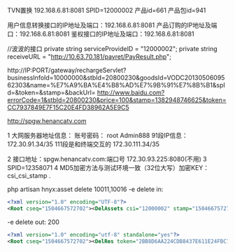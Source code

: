 TVN置换  192.168.6.81:8081
SPID=12000002
产品id=661 
产品包id=941

用户信息转换接口的IP地址及端口：192.168.6.81:8081
产品订购的IP地址及端口：192.168.6.81:8081
鉴权接口的IP地址及端口：192.168.6.81:8081

//波波的接口
private string serviceProvideID = "12000002";
private string receiveURL = "http://10.63.70.181/payret/PayResult.php";

http://IP:PORT/gateway/rechargeServlet?businessInfoId=10000000&stbId=20800230&goodsId=VODC2013050609562303&name=%E7%A9%BA%E4%B8%AD%E7%9B%91%E7%8B%B1&spId=&token=&stamp=&backUrl=
http://www.baidu.com?errorCode=1&stbId=20800230&price=100&stamp=1382948746625&token=CC7937849E7F15C20E4FD38962A5E9C5

http://spgw.henancatv.com


1 大网服务器地址信息：
 	账号密码： root Admin888 
  	91段IP信息：172.30.91.34/35 
  	111段是和终端交互的 172.30.111.34/35 

2 接口地址：spgw.henancatv.com:端口号 
  172.30.93.225:8080(不用) 
3 SPID=12358071
4 MD5加密方法与测试环境一致（32位大写）加密KEY：csi_csi_stamp .


php artisan hnyx:asset delete 10011,10016
-e delete in: 
```xml
<?xml version="1.0" encoding="UTF-8"?>
<Root cseq="1504667572702"><DelAssets csi="12000002" stamp="1504667572702" token="2BB8D6AA224CDB8437E611E24FBC77D6"><Asset assetId="VODC1709011721240401"/><Asset assetId="VODC1709011803480501"/></DelAssets></Root>
```
-e delete out: 200
```xml
<?xml version="1.0" encoding="utf-8" standalone="yes"?>
<Root cseq="1504667572702"><DelRes token="2BB8D6AA224CDB8437E611E24FBC77D6" stamp="1504667572702"><Success><Asset assetId="VODC1709011721240401"/><Asset assetId="VODC1709011803480501"/></Success><Failure/></DelRes></Root>
```
